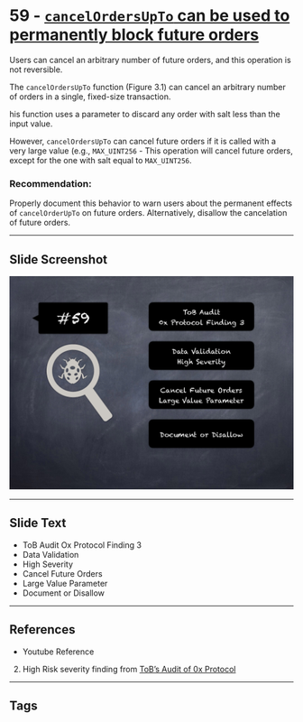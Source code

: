 
# 59 - [`cancelOrdersUpTo` can be used to permanently block future orders](./`cancelOrdersUpTo`%20can%20be%20used%20to%20permanently%20block%20future%20orders.md)

Users can cancel an arbitrary number of future orders, and this operation is not reversible. 

The `cancelOrdersUpTo` function (Figure 3.1) can cancel an arbitrary number of orders in a single, fixed-size transaction. 

his function uses a parameter to discard any order with salt less than the input value. 

However, `cancelOrdersUpTo` can cancel future orders if it is called with a very large value (e.g., `MAX_UINT256` - This operation will cancel future orders, except for the one with salt equal to `MAX_UINT256`.

### Recommendation:
Properly document this behavior to warn users about the permanent effects of `cancelOrderUpTo` on future orders. Alternatively, disallow the cancelation of future orders.
___
## Slide Screenshot
![059.png](../../images/7.%20Audit%20Findings%20101/059.png)
___
## Slide Text
- ToB Audit Ox Protocol Finding 3
- Data Validation
- High Severity
- Cancel Future Orders
- Large Value Parameter
- Document or Disallow
___
## References
- Youtube Reference
2. High Risk severity finding from [ToB’s Audit of 0x Protocol](https://github.com/trailofbits/publications/blob/master/reviews/0x-protocol.pdf)
___
## Tags
